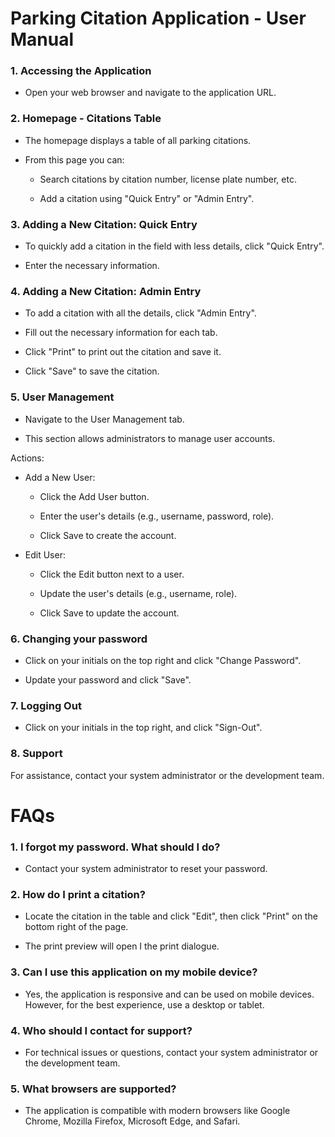 # Parking Citation Application - User Manual

### 1\. **Accessing the Application**

-   Open your web browser and navigate to the application URL.




### 2\. **Homepage - Citations Table**

-   The homepage displays a table of all parking citations.

-   From this page you can:

    -   Search citations by citation number, license plate number, etc.

    -   Add a citation using "Quick Entry" or "Admin Entry".




### 3\. **Adding a New Citation: Quick Entry**

-   To quickly add a citation in the field with less details, click
    "Quick Entry".

-   Enter the necessary information.




### 4\. **Adding a New Citation: Admin Entry**

-   To add a citation with all the details, click "Admin Entry".

-   Fill out the necessary information for each tab.

-   Click "Print" to print out the citation and save it.

-   Click "Save" to save the citation.




### 5\. **User Management**

-   Navigate to the User Management tab.

-   This section allows administrators to manage user accounts.

Actions:

-   Add a New User:

    -   Click the Add User button.

    -   Enter the user\'s details (e.g., username, password, role).

    -   Click Save to create the account.

-   Edit User:

    -   Click the Edit button next to a user.

    -   Update the user\'s details (e.g., username, role).

    -   Click Save to update the account.




### 6\. **Changing your password**

-   Click on your initials on the top right and click "Change Password".

-   Update your password and click "Save".




### 7\. **Logging Out**

-   Click on your initials in the top right, and click "Sign-Out".



### 8\. **Support**

For assistance, contact your system administrator or the development
team.



# FAQs

### **1. I forgot my password. What should I do?**

-   Contact your system administrator to reset your password.

### **2. How do I print a citation?**

-   Locate the citation in the table and click "Edit", then click
    "Print" on the bottom right of the page.

-   The print preview will open I the print dialogue.

### **3. Can I use this application on my mobile device?**

-   Yes, the application is responsive and can be used on mobile
    devices. However, for the best experience, use a desktop or tablet.

### **4. Who should I contact for support?**

-   For technical issues or questions, contact your system administrator
    or the development team.

### **5. What browsers are supported?**

-   The application is compatible with modern browsers like Google
    Chrome, Mozilla Firefox, Microsoft Edge, and Safari.
